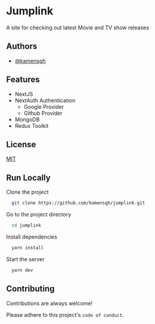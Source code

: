 
# Jumplink

A site for checking out latest Movie and TV show releases


## Authors

- [@kamensgh](https://www.github.com/kamensgh)


## Features

- NextJS
- NextAuth Authentication
  - Google Provider
  - Github Provider
- MongoDB
- Redux Toolkit


## License

[MIT](https://choosealicense.com/licenses/mit/)


## Run Locally

Clone the project

```bash
  git clone https://github.com/kamensgh/jumplink.git
```

Go to the project directory

```bash
  cd jumplink
```

Install dependencies

```bash
  yarn install
```

Start the server

```bash
  yarn dev
```


## Contributing

Contributions are always welcome!

Please adhere to this project's `code of conduct`.

